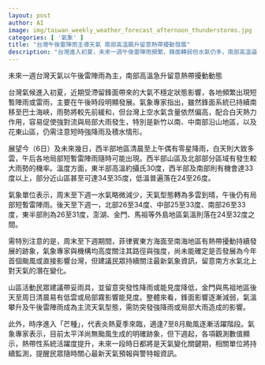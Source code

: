 ```yaml
---
layout: post
author: AI
image: img/taiwan_weekly_weather_forecast_afternoon_thunderstorms.jpg
categories: [ '氣象' ]
title: "台灣午後雷陣雨主導天氣 南部高溫飆升留意熱帶擾動發展"
description: "台灣進入初夏，未來一週午後雷陣雨頻繁，鋒面轉弱但水氣仍多，南部高溫逼近35度。各地午後易有短時強降雨，山區須防積水與能見度降低。周末起菲律賓東方熱帶擾動可能發展，需密切關注天氣變化及颱風生成動態。"
---
```

未來一週台灣天氣以午後雷陣雨為主，南部高溫急升留意熱帶擾動動態

台灣氣候進入初夏，近期受滯留鋒面帶來的大氣不穩定狀態影響，各地頻繁出現短暫陣雨或雷雨，主要在午後時段明顯發展。氣象專家指出，雖然鋒面系統已持續南移至巴士海峽，雨勢將較先前緩和，但台灣上空水氣含量依然偏高，配合白天熱力作用，容易促使強對流與局部大雨發生，特別是新竹以南、中南部沿山地區，以及花東山區，仍需注意短時強降雨及積水情形。

展望今（6日）及未來幾日，西半部地區清晨至上午偶有零星降雨，白天則大致多雲，午后各地局部短暫雷陣雨隨時可能出現。西半部山區及北部部分區域有發生較大雨勢的機率。溫度方面，東半部高溫約攝氏30度，西半部及南部則有機會達33度以上，部分近山區甚至可達34至35度，低溫普遍落在24至26度。

氣象單位表示，周末至下週一水氣略微減少，天氣型態轉為多雲到晴，午後仍有局部短暫雷陣雨。後天至下週一，北部26至34度、中部25至33度、南部26至33度，東半部則為26至31度，澎湖、金門、馬祖等外島地區氣溫則落在24至32度之間。

需特別注意的是，周末至下週期間，菲律賓東方海面至南海地區有熱帶擾動持續發展的跡象，氣象專家與機構均高度關注其路徑與強度，尚未能確定是否發展為今年首個颱風或直接影響台灣，但建議民眾持續關注最新氣象資訊，留意南方水氣北上對天氣的潛在變化。

山區活動民眾建議帶妥雨具，並留意突發性降雨或能見度降低，金門與馬祖地區後天至周日清晨易有低雲或局部霧影響能見度。整體來看，鋒面影響逐漸減弱，氣溫攀升及午後雷陣雨成為主流天氣型態，需防突發強降雨或局部大雨造成的影響。

此外，時序進入「芒種」，代表炎熱夏季來臨，適逢7至8月颱風逐漸活躍階段。氣象專家表示，目前太平洋尚無颱風生成的明確跡象，但下週起，各項觀測數值顯示，熱帶性系統活躍度提升，未來一段時日都將是天氣變化關鍵期，相關單位將持續監測，提醒民眾隨時關心最新天氣預報與警特報資訊。